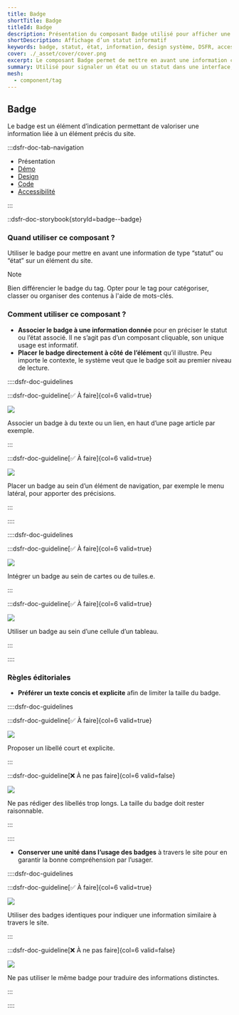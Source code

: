 ```yaml
---
title: Badge
shortTitle: Badge
titleId: Badge
description: Présentation du composant Badge utilisé pour afficher une information de type statut ou état liée à un élément de l’interface.
shortDescription: Affichage d’un statut informatif
keywords: badge, statut, état, information, design système, DSFR, accessibilité, non cliquable, interface
cover: ./_asset/cover/cover.png
excerpt: Le composant Badge permet de mettre en avant une information courte liée à un élément précis de l’interface, comme un statut ou un état, sans interaction de la part de l’usager.
summary: Utilisé pour signaler un état ou un statut dans une interface, le composant Badge apporte une information rapide à lire, positionnée au plus près de l’élément concerné. Il peut apparaître dans des menus, des tuiles, des tableaux ou des pages. Les badges système suivent des règles strictes de design et d’accessibilité, tandis que les badges standards autorisent une personnalisation encadrée.
mesh:
  - component/tag
---
```


## Badge

Le badge est un élément d’indication permettant de valoriser une information liée à un élément précis du site.

:::dsfr-doc-tab-navigation

- Présentation
- [Démo](./demo/index.md)
- [Design](./design/index.md)
- [Code](./code/index.md)
- [Accessibilité](./accessibility/index.md)

:::

::dsfr-doc-storybook{storyId=badge--badge}

### Quand utiliser ce composant ?

Utiliser le badge pour mettre en avant une information de type “statut” ou “état” sur un élément du site.

> [!NOTE]
> Bien différencier le badge du tag. Opter pour le tag pour catégoriser, classer ou organiser des contenus à l'aide de mots-clés.

### Comment utiliser ce composant ?

- **Associer le badge à une information donnée** pour en préciser le statut ou l’état associé. Il ne s’agit pas d’un composant cliquable, son unique usage est informatif.
- **Placer le badge directement à côté** **de l’élément** qu’il illustre. Peu importe le contexte, le système veut que le badge soit au premier niveau de lecture.

::::dsfr-doc-guidelines

:::dsfr-doc-guideline[✅ À faire]{col=6 valid=true}

![](./_asset/use/do-1.png)

Associer un badge à du texte ou un lien, en haut d’une page article par exemple.

:::

:::dsfr-doc-guideline[✅ À faire]{col=6 valid=true}

![](./_asset/use/do-2.png)

Placer un badge au sein d’un élément de navigation, par exemple le menu latéral, pour apporter des précisions.

:::

::::

::::dsfr-doc-guidelines

:::dsfr-doc-guideline[✅ À faire]{col=6 valid=true}

![](./_asset/use/do-3.png)

Intégrer un badge au sein de cartes ou de tuiles.e.

:::

:::dsfr-doc-guideline[✅ À faire]{col=6 valid=true}

![](./_asset/use/do-4.png)

Utiliser un badge au sein d’une cellule d’un tableau.

:::

::::


### Règles éditoriales

- **Préférer un texte concis et explicite** afin de limiter la taille du badge.

::::dsfr-doc-guidelines

:::dsfr-doc-guideline[✅ À faire]{col=6 valid=true}

![](./_asset/edit/do-1.png)

Proposer un libellé court et explicite.

:::

:::dsfr-doc-guideline[❌ À ne pas faire]{col=6 valid=false}

![](./_asset/edit/dont-1.png)

Ne pas rédiger des libellés trop longs. La taille du badge doit rester raisonnable.

:::

::::


- **Conserver une unité dans l’usage des badges** à travers le site pour en garantir la bonne compréhension par l’usager.

::::dsfr-doc-guidelines

:::dsfr-doc-guideline[✅ À faire]{col=6 valid=true}

![](./_asset/edit/do-2.png)

Utiliser des badges identiques pour indiquer une information similaire à travers le site.

:::

:::dsfr-doc-guideline[❌ À ne pas faire]{col=6 valid=false}

![](./_asset/edit/dont-2.png)

Ne pas utiliser le même badge pour traduire des informations distinctes.

:::

::::
